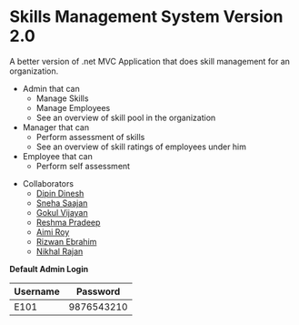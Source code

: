 # Skills Management System Version 2.0
A better version of .net MVC Application that does skill management for an organization.

- Admin that can
  - Manage Skills
  - Manage Employees
  - See an overview of skill pool in the organization
- Manager that can
  - Perform assessment of skills
  - See an overview of skill ratings of employees under him
- Employee that can
  - Perform self assessment
  
* Collaborators
  * [Dipin Dinesh](https://github.com/dipin14) 
  * [Sneha Saajan](https://github.com/SnehaSaajan) 
  * [Gokul Vijayan](https://github.com/GokulVijayan) 
  * [Reshma Pradeep](https://github.com/reshma-pradeep) 
  * [Aimi Roy](https://github.com/aimiroy)
  * [Rizwan Ebrahim](https://github.com/RizwanEbrahim)
  * [Nikhal Rajan](https://github.com/Nikhal62)
  
**Default Admin Login**

| Username      | Password      | 
| ------------- |:-------------:| 
| E101          | 9876543210    | 
 
